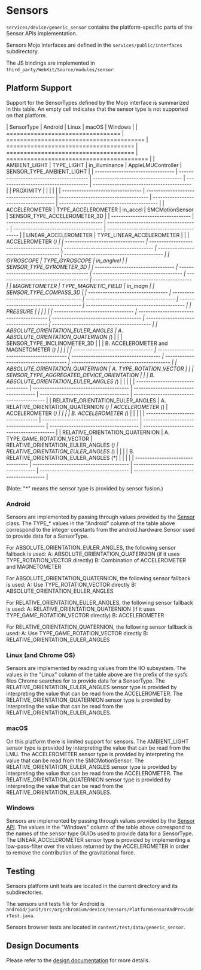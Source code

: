 # Sensors

`services/device/generic_sensor` contains the platform-specific parts of the Sensor APIs
implementation.

Sensors Mojo interfaces are defined in the `services/public/interfaces` subdirectory.

The JS bindings are implemented in `third_party/WebKit/Source/modules/sensor`.


## Platform Support

Support for the SensorTypes defined by the Mojo interface is summarized in this
table. An empty cell indicates that the sensor type is not supported on that
platform.

| SensorType                        | Android                                  | Linux                                 | macOS                                 | Windows                                   |
| ================================= | ======================================== | ===================================== | ===================================== | ========================================= |
| AMBIENT_LIGHT                     | TYPE_LIGHT                               | in_illuminance                        | AppleLMUController                    | SENSOR_TYPE_AMBIENT_LIGHT                 |
| --------------------------------- | ---------------------------------------- | ------------------------------------- | ------------------------------------- | ----------------------------------------- |
| PROXIMITY                         |                                          |                                       |                                       |                                           |
| --------------------------------- | ---------------------------------------- | ------------------------------------- | ------------------------------------- | ----------------------------------------- |
| ACCELEROMETER                     | TYPE_ACCELEROMETER                       | in_accel                              | SMCMotionSensor                       | SENSOR_TYPE_ACCELEROMETER_3D              |
| --------------------------------- | ---------------------------------------- | ------------------------------------- | ------------------------------------- | ----------------------------------------- |
| LINEAR_ACCELEROMETER              | TYPE_LINEAR_ACCELEROMETER                |                                       |                                       | ACCELEROMETER (*)                         |
| --------------------------------- | ---------------------------------------- | ------------------------------------- | ------------------------------------- | ----------------------------------------- |
| GYROSCOPE                         | TYPE_GYROSCOPE                           | in_anglvel                            |                                       | SENSOR_TYPE_GYROMETER_3D                  |
| --------------------------------- | ---------------------------------------- | ------------------------------------- | ------------------------------------- | ----------------------------------------- |
| MAGNETOMETER                      | TYPE_MAGNETIC_FIELD                      | in_magn                               |                                       | SENSOR_TYPE_COMPASS_3D                    |
| --------------------------------- | ---------------------------------------- | ------------------------------------- | ------------------------------------- | ----------------------------------------- |
| PRESSURE                          |                                          |                                       |                                       |                                           |
| --------------------------------- | ---------------------------------------- | ------------------------------------- | ------------------------------------- | ----------------------------------------- |
| ABSOLUTE_ORIENTATION_EULER_ANGLES | A. ABSOLUTE_ORIENTATION_QUATERNION (*)   |                                       |                                       | SENSOR_TYPE_INCLINOMETER_3D               |
|                                   | B. ACCELEROMETER and MAGNETOMETER (*)    |                                       |                                       |                                           |
| --------------------------------- | ---------------------------------------- | ------------------------------------- | ------------------------------------- | ----------------------------------------- |
| ABSOLUTE_ORIENTATION_QUATERNION   | A. TYPE_ROTATION_VECTOR                  |                                       |                                       | SENSOR_TYPE_AGGREGATED_DEVICE_ORIENTATION |
|                                   | B. ABSOLUTE_ORIENTATION_EULER_ANGLES (*) |                                       |                                       |                                           |
| --------------------------------- | ---------------------------------------- | ------------------------------------- | ------------------------------------- | ----------------------------------------- |
| RELATIVE_ORIENTATION_EULER_ANGLES | A. RELATIVE_ORIENTATION_QUATERNION (*)   | ACCELEROMETER (*)                     | ACCELEROMETER (*)                     |                                           |
|                                   | B. ACCELEROMETER (*)                     |                                       |                                       |                                           |
| --------------------------------- | ---------------------------------------- | ------------------------------------- | ------------------------------------- | ----------------------------------------- |
| RELATIVE_ORIENTATION_QUATERNION   | A. TYPE_GAME_ROTATION_VECTOR             | RELATIVE_ORIENTATION_EULER_ANGLES (*) | RELATIVE_ORIENTATION_EULER_ANGLES (*) |                                           |
|                                   | B. RELATIVE_ORIENTATION_EULER_ANGLES (*) |                                       |                                       |                                           |
| --------------------------------- | ---------------------------------------- | ------------------------------------- | ------------------------------------- | ----------------------------------------- |

(Note: "*" means the sensor type is provided by sensor fusion.)

### Android

Sensors are implemented by passing through values provided by the
[Sensor](https://developer.android.com/reference/android/hardware/Sensor.html)
class. The TYPE_* values in the "Android" column of the table above correspond
to the integer constants from the android.hardware.Sensor used to provide data
for a SensorType.

For ABSOLUTE_ORIENTATION_EULER_ANGLES, the following sensor fallback is used:
  A: ABSOLUTE_ORIENTATION_QUATERNION (if it uses TYPE_ROTATION_VECTOR
     directly)
  B: Combination of ACCELEROMETER and MAGNETOMETER

For ABSOLUTE_ORIENTATION_QUATERNION, the following sensor fallback is used:
  A: Use TYPE_ROTATION_VECTOR directly
  B: ABSOLUTE_ORIENTATION_EULER_ANGLES

For RELATIVE_ORIENTATION_EULER_ANGLES, the following sensor fallback is used:
  A: RELATIVE_ORIENTATION_QUATERNION (if it uses TYPE_GAME_ROTATION_VECTOR
     directly)
  B: ACCELEROMETER

For RELATIVE_ORIENTATION_QUATERNION, the following sensor fallback is used:
  A: Use TYPE_GAME_ROTATION_VECTOR directly
  B: RELATIVE_ORIENTATION_EULER_ANGLES

### Linux (and Chrome OS)

Sensors are implemented by reading values from the IIO subsystem. The values in
the "Linux" column of the table above are the prefix of the sysfs files Chrome
searches for to provide data for a SensorType. The
RELATIVE_ORIENTATION_EULER_ANGLES sensor type is provided by interpreting the
value that can be read from the ACCELEROMETER. The
RELATIVE_ORIENTATION_QUATERNION sensor type is provided by interpreting the
value that can be read from the RELATIVE_ORIENTATION_EULER_ANGLES.

### macOS

On this platform there is limited support for sensors. The AMBIENT_LIGHT sensor
type is provided by interpreting the value that can be read from the LMU. The
ACCELEROMETER sensor type is provided by interpreting the value that can be read
from the SMCMotionSensor. The RELATIVE_ORIENTATION_EULER_ANGLES sensor type is
provided by interpreting the value that can be read from the ACCELEROMETER. The
RELATIVE_ORIENTATION_QUATERNION sensor type is provided by interpreting the
value that can be read from the RELATIVE_ORIENTATION_EULER_ANGLES.

### Windows

Sensors are implemented by passing through values provided by the
[Sensor API](https://msdn.microsoft.com/en-us/library/windows/desktop/dd318953(v=vs.85).aspx).
The values in the "Windows" column of the table above correspond to the names of
the sensor type GUIDs used to provide data for a SensorType. The
LINEAR_ACCELEROMETER sensor type is provided by implementing a low-pass-filter
over the values returned by the ACCELEROMETER in order to remove the
contribution of the gravitational force.

## Testing

Sensors platform unit tests are located in the current directory and its
subdirectories.

The sensors unit tests file for Android is
`android/junit/src/org/chromium/device/sensors/PlatformSensorAndProviderTest.java`.

Sensors browser tests are located in `content/test/data/generic_sensor`.


## Design Documents

Please refer to the [design documentation](https://docs.google.com/document/d/1Ml65ZdW5AgIsZTszk4mD_ohr40pcrdVFOIf0ZtWxDv0)
for more details.
